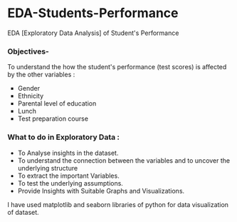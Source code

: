 # EDA-Students-Performance
EDA [Exploratory Data Analysis] of Student's Performance

### Objectives-
To understand the how the student's performance (test scores) is affected by the other variables :
  <ul style="list-style-type:square";>
    <li>Gender</li>
    <li>Ethnicity</li> 
    <li>Parental level of education</li>
    <li>Lunch</li> 
    <li>Test preparation course</li>
</ul>

### What to do in Exploratory Data :
* To Analyse insights in the dataset.
* To understand the connection between the variables and to uncover the underlying structure
* To extract the important Variables.
* To test the underlying assumptions.
* Provide Insights with Suitable Graphs and Visualizations.

I have used matplotlib and seaborn libraries of python for data visualization of dataset.
